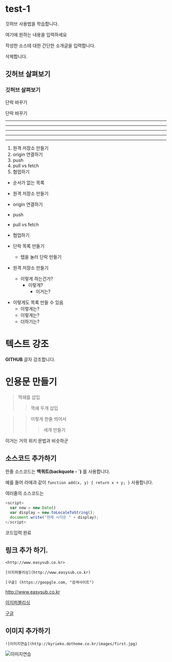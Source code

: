 # test-1
깃허브 사용법을 학습합니다.

여기에 원하는 내용을 입력하세요

작성한 소스테 대한 간단한 소개글을 입력합니다.

삭제합니다.

## 깃허브 살펴보기

### 깃허브 살펴보기

단락 바꾸기

단락 바꾸기

---

------------------------------------------------------
- - -

***

* * *

1. 원격 저장소 만들기
2. origin 연결하기
3. push
4. pull vs fetch
5. 협업하기

- 순서가 없는 목록
- 원격 저장소 만들기
- origin 연결하기
- push
- pull  vs fetch
- 협업하기

- 단락 목록 만들기
  - 탭을 눌러 단락 만들기
- 원격 저장소 만들기
  - 이렇게 하는건가?
    - 이렇게?
      - 이거는?

+ 이렇게도 목록 만들 수 있음
  - 이렇게는?
  - 이렇게는?
  + 더하기는?


# 텍스트 강조

**GITHUB** 글자 강조합니다.

# 인용문 만들기

> 꺽쇄를 삽입
>> 꺽쇄 두개 삽입

>> 이렇게 한줄 띄어서
>>> 세개 만들기

이거는 거의 위키 문법과 비슷하군

## 소스코드 추가하기

한줄 소스코드는 **백쿼트(backquote - `)** 를 사용합니다.

예를 들어 라애과 같이
`function add(x, y) { return x + y; }` 사용합니다.

여러줄의 소스코드는

```javascript
<script>
  var now = new Date()
  var display = new.toLocaleToString();
  document.write("현재 시각은 " + display);
</script>
```
코드입력 완료

## 링크 추가 하기.

```
<http://www.easysub.co.kr>

[이지퍼블리싱](http://www.easysub.co.kr)

[구글] (https://goopgle.com, "검색사이트")
```

<http://www.easysub.co.kr>

[이지퍼블리싱](http://www.easysub.co.kr)

[구글](https://goopgle.com, "검색사이트")


## 이미지 추가하기

`![이미지연습](http://kyrieko.dothome.co.kr/images/first.jpg)`

![이미지연습](http://kyrieko.dothome.co.kr/images/first.jpg)
